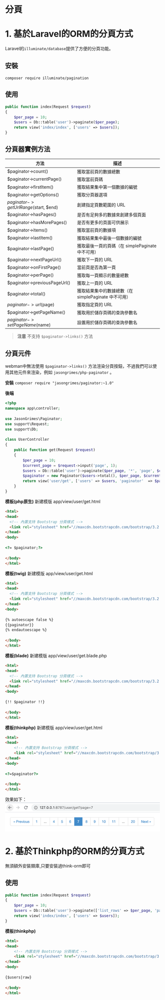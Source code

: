 # 分頁

# 1. 基於Laravel的ORM的分頁方式
Laravel的`illuminate/database`提供了方便的分頁功能。

## 安裝
`composer require illuminate/pagination`

## 使用
```php
public function index(Request $request)
{
    $per_page = 10;
    $users = Db::table('user')->paginate($per_page);
    return view('index/index', ['users' => $users]);
}
```

## 分頁器實例方法
|  方法   | 描述  |
|  ----  |-----|
|$paginator->count()|獲取當前頁的數據總數|
|$paginator->currentPage()|獲取當前頁碼|
|$paginator->firstItem()|獲取結果集中第一個數據的編號|
|$paginator->getOptions()|獲取分頁器選項|
|$paginator->getUrlRange($start, $end)|創建指定頁數範圍的 URL|
|$paginator->hasPages()|是否有足夠多的數據來創建多個頁面|
|$paginator->hasMorePages()|是否有更多的頁面可供展示|
|$paginator->items()|獲取當前頁的數據項|
|$paginator->lastItem()|獲取結果集中最後一個數據的編號|
|$paginator->lastPage()|獲取最後一頁的頁碼（在 simplePaginate 中不可用）|
|$paginator->nextPageUrl()|獲取下一頁的 URL|
|$paginator->onFirstPage()|當前頁是否為第一頁|
|$paginator->perPage()|獲取每一頁顯示的數量總數|
|$paginator->previousPageUrl()|獲取上一頁的 URL|
|$paginator->total()|獲取結果集中的數據總數（在 simplePaginate 中不可用）|
|$paginator->url($page)|獲取指定頁的 URL|
|$paginator->getPageName()|獲取用於儲存頁碼的查詢參數名|
|$paginator->setPageName($name)|設置用於儲存頁碼的查詢參數名|

> **注意**
> 不支持 `$paginator->links()` 方法

## 分頁元件
webman中無法使用 `$paginator->links()` 方法渲染分頁按鈕，不過我們可以使用其他元件來渲染，例如 `jasongrimes/php-paginator` 。

**安裝**
`composer require "jasongrimes/paginator:~1.0"`


**後端**
```php
<?php
namespace app\controller;

use JasonGrimes\Paginator;
use support\Request;
use support\Db;

class UserController
{
    public function get(Request $request)
    {
        $per_page = 10;
        $current_page = $request->input('page', 1);
        $users = Db::table('user')->paginate($per_page, '*', 'page', $current_page);
        $paginator = new Paginator($users->total(), $per_page, $current_page, '/user/get?page=(:num)');
        return view('user/get', ['users' => $users, 'paginator'  => $paginator]);
    }
}
```

**模板(php原生)**
新建模版 app/view/user/get.html
```html
<html>
<head>
  <!-- 內置支持 Bootstrap 分頁樣式 -->
  <link rel="stylesheet" href="//maxcdn.bootstrapcdn.com/bootstrap/3.2.0/css/bootstrap.min.css">
</head>
<body>

<?= $paginator;?>

</body>
</html>
```

**模板(twig)** 
新建模版 app/view/user/get.html
```html
<html>
<head>
  <!-- 內置支持 Bootstrap 分頁樣式 -->
  <link rel="stylesheet" href="//maxcdn.bootstrapcdn.com/bootstrap/3.2.0/css/bootstrap.min.css">
</head>
<body>

{% autoescape false %}
{{paginator}}
{% endautoescape %}

</body>
</html>
```

**模板(blade)** 
新建模版 app/view/user/get.blade.php
```html
<html>
<head>
  <!-- 內置支持 Bootstrap 分頁樣式 -->
  <link rel="stylesheet" href="//maxcdn.bootstrapcdn.com/bootstrap/3.2.0/css/bootstrap.min.css">
</head>
<body>

{!! $paginator !!}

</body>
</html>
```

**模板(thinkphp)**
新建模版 app/view/user/get.html
```html
<html>
<head>
    <!-- 內置支持 Bootstrap 分頁樣式 -->
    <link rel="stylesheet" href="//maxcdn.bootstrapcdn.com/bootstrap/3.2.0/css/bootstrap.min.css">
</head>
<body>

<?=$paginator?>

</body>
</html>
```

效果如下：
![](../../assets/img/paginator.png)

# 2. 基於Thinkphp的ORM的分頁方式
無須額外安裝類庫,只要安裝過think-orm即可
## 使用
```php
public function index(Request $request)
{
    $per_page = 10;
    $users = Db::table('user')->paginate(['list_rows' => $per_page, 'page' => $request->get('page', 1), 'path' => $request->path()]);
    return view('index/index', ['users' => $users]);
}
```

**模板(thinkphp)**
```html
<html>
<head>
    <!-- 內置支持 Bootstrap 分頁樣式 -->
    <link rel="stylesheet" href="//maxcdn.bootstrapcdn.com/bootstrap/3.2.0/css/bootstrap.min.css">
</head>
<body>

{$users|raw}

</body>
</html>
```